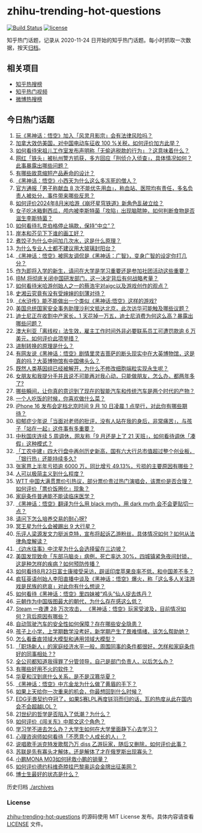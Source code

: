 # zhihu-trending-hot-questions

[![Build Status](https://github.com/justjavac/zhihu-trending-hot-questions/workflows/ci/badge.svg?branch=master)](https://github.com/justjavac/zhihu-trending-hot-questions/actions)
[![license](https://img.shields.io/github/license/justjavac/zhihu-trending-hot-questions)](https://github.com/justjavac/zhihu-trending-hot-questions/blob/master/LICENSE)

知乎热门话题，记录从 2020-11-24
日开始的知乎热门话题。每小时抓取一次数据，按天[归档](./archives)。

## 相关项目

- [知乎热搜榜](https://github.com/justjavac/zhihu-trending-top-search)
- [知乎热门视频](https://github.com/justjavac/zhihu-trending-hot-video)
- [微博热搜榜](https://github.com/justjavac/weibo-trending-hot-search)

## 今日热门话题

<!-- BEGIN -->
<!-- 最后更新时间 Wed Aug 28 2024 10:10:05 GMT+0800 (China Standard Time) -->

1. [玩《黑神话：悟空》加入「风灵月影宗」会有法律风险吗？](https://www.zhihu.com/question/665238821)
1. [加拿大效仿美国，对中国电动车征收 100 %关税，如何评价加方此举？](https://www.zhihu.com/question/665429409)
1. [如何看待宋祖儿工作室发布声明称「无偷逃税款的行为」？这意味着什么？](https://www.zhihu.com/question/665459720)
1. [网红「铁头」被杭州警方抓获，多方回应「刑侦介入侦查」，具体情况如何？此事暴露出哪些问题？](https://www.zhihu.com/question/665442683)
1. [有哪些故意缩短产品寿命的设计？](https://www.zhihu.com/question/308056725)
1. [《黑神话：悟空》小西天为什么这么多冻死的僧人？](https://www.zhihu.com/question/665264010)
1. [官方通报「男子称献血 8 次不能优先用血」，称血站、医院均有责任，多名负责人被处分，事件带来哪些反思？](https://www.zhihu.com/question/665454853)
1. [如何评价2024年8月米哈游《崩坏星穹铁道》新角色乱破立绘？](https://www.zhihu.com/question/665428930)
1. [女子吃冰箱剩西瓜，颅内被李斯特菌「攻陷」出现脑脓肿，如何判断食物是否滋生李斯特菌？](https://www.zhihu.com/question/665373546)
1. [如何看待扎克伯格停止捐款，保持“中立”？](https://www.zhihu.com/question/665417431)
1. [岸本和芥见下下谁的画工好？](https://www.zhihu.com/question/665024276)
1. [煮饺子为什么中间加几次水，这是什么原理？](https://www.zhihu.com/question/635637744)
1. [为什么专业人士都不建议用大玻璃封阳台？](https://www.zhihu.com/question/591427012)
1. [《黑神话：悟空》被网友调侃是《黑神话：广智》，变身广智的设定你打几分？](https://www.zhihu.com/question/665256773)
1. [作为即将入学的新生，请问在大学是学习重要还是参加社团活动这些重要？](https://www.zhihu.com/question/664179114)
1. [IBM 将彻底关闭中国研发部门，这一决定背后有何战略考量？](https://www.zhihu.com/question/665331551)
1. [如何看待米哈游创始人之一的蔡浩宇对aigc以及游戏创作的观点？](https://www.zhihu.com/question/665473124)
1. [史湘云究竟有没有受婶婶的刻薄对待？](https://www.zhihu.com/question/283360871)
1. [《水浒传》能不能做出一个类似《黑神话:悟空》这样的游戏?](https://www.zhihu.com/question/653993838)
1. [美国总统国家安全事务助理沙利文抵达北京，此次访华可能触及哪些议题？](https://www.zhihu.com/question/665428188)
1. [迪士尼正在收割中产家长，1 天花掉一万五，迪士尼消费为何这么高？暴露出哪些问题？](https://www.zhihu.com/question/665338291)
1. [澳大利亚「离线权」法生效，雇主工作时间外非必要联系员工可遭罚款逾 6 万美元，如何评价此项举措？](https://www.zhihu.com/question/665339605)
1. [进制转换的原理是什么？](https://www.zhihu.com/question/20993504)
1. [有网友说《黑神话：悟空》剧情里灵吉菩萨的断头现实中在大英博物馆，这是真的吗？大英博物馆有中国佛头么？](https://www.zhihu.com/question/665237939)
1. [既然人类基因组已经被解开，为什么不修改细胞端粒实现永生呢？](https://www.zhihu.com/question/661920466)
1. [女朋友和我提分手并且说不可能再对我心动，只能做朋友，怎么办，都两年多了?](https://www.zhihu.com/question/665312613)
1. [哪些瞬间，让你真的意识到了现在的智能汽车和传统汽车是两个时代的产物？](https://www.zhihu.com/question/665436865)
1. [一个人吃饭的时候，你喜欢做什么菜？](https://www.zhihu.com/question/30863799)
1. [iPhone 16 发布会定档北京时间 9 月 10 日凌晨 1 点举行，对此你有哪些期待？](https://www.zhihu.com/question/665405787)
1. [抑郁症少年说「当面对老师的批评，没有人站在我的身后，非常痛苦」，与孩子「站在一起」这件事有多重要？](https://www.zhihu.com/question/664891874)
1. [中秋国庆连续 5 周调休，网友称「9 月还是上了 21 天班」，如何看待调休「凑假」这种模式？](https://www.zhihu.com/question/665410486)
1. [「工农中建」四大行盘中再创历史新高，国有六大行总市值超过整个创业板，「银行热」还能持续多久?](https://www.zhihu.com/question/665435289)
1. [张家界上半年亏损逾 6000 万，同比增亏 49.13%，亏损的主要原因有哪些？](https://www.zhihu.com/question/665405825)
1. [人可以极简主义到什么程度？](https://www.zhihu.com/question/313020218)
1. [WTT 中国大满贯票价引热议，部分票价贵过热门演唱会，该票价是否合理？如何评价「票价饭圈化」现象？](https://www.zhihu.com/question/665426378)
1. [家庭条件普通能不能读临床医学？](https://www.zhihu.com/question/659613398)
1. [《黑神话：悟空》翻译为什么用 black myth，用 dark myth 会不会更贴切一点？](https://www.zhihu.com/question/665291857)
1. [请问下怎么培养交易的耐心呀?](https://www.zhihu.com/question/665063848)
1. [冥王星为什么会被踢出 9 大行星？](https://www.zhihu.com/question/573671498)
1. [乐评人梁源发文力挺派克特，宣布将起诉乙游粉丝，具体情况如何？如何从法律角度解读？](https://www.zhihu.com/question/665414784)
1. [《边水往事》中沈星为什么会选择留在三边坡？](https://www.zhihu.com/question/664989860)
1. [美国发现致命「东部马脑炎」病例，死亡率达 30%，四城镇紧急夜间封锁，这是种怎样的疾病？如何预防传播？](https://www.zhihu.com/question/665323750)
1. [如何看待8月23日富士康接受采访，辟谣印度苹果良率不低，和中国差不多？](https://www.zhihu.com/question/665181242)
1. [疯狂英语创始人李阳直播中谈及《黑神话：悟空》爆火，称「这么多人关注游戏是民族的悲哀」对此你有什么想说？](https://www.zhihu.com/question/665421429)
1. [如何看待《黑神话：悟空》里四妹被“鸡头”仙人捉去炼丹？](https://www.zhihu.com/question/665009055)
1. [元朝作为中国版图最大的朝代，为什么存在感这么低？](https://www.zhihu.com/question/615419832)
1. [Steam 一夜遭 28 万次攻击， 《黑神话：悟空》玩家受波及，目前情况如何？背后原因有哪些？](https://www.zhihu.com/question/665405072)
1. [自动驾驶汽车的安全性如何保障？存在哪些安全隐患？](https://www.zhihu.com/question/599013326)
1. [孩子上小学，上学期数学没考好，新学期产生了畏难情绪，该怎么帮助她？](https://www.zhihu.com/question/664998394)
1. [怎么看垂直领域大模型和通用领域大模型？](https://www.zhihu.com/question/613255837)
1. [「职场新人」的家庭经济水平一般，周围同事的条件都很好，怎样和家庭条件好的同事相处？?](https://www.zhihu.com/question/662976703)
1. [全公司都知道我得罪了分管领导，自己是部门负责人，以后怎么办？](https://www.zhihu.com/question/655479913)
1. [有哪些好用不火的软件？](https://www.zhihu.com/question/310110592)
1. [华夏和汉到底什么关系，是不是汉篡华夏？](https://www.zhihu.com/question/24897855)
1. [《黑神话：悟空》中亢金龙为什么做了黄眉的手下？](https://www.zhihu.com/question/665005678)
1. [如果上天给你一次重来的机会，你最想回到什么时候？](https://www.zhihu.com/question/664960419)
1. [EDG无畏契约夺冠了，如果S赛LPL再度铩羽而归的话，瓦的热度从此在国内会不会超越LOL？](https://www.zhihu.com/question/665277914)
1. [21世纪的哲学是否陷入了低潮？为什么？](https://www.zhihu.com/question/665363880)
1. [如何评价《闯关东》中那文这个角色？](https://www.zhihu.com/question/361013664)
1. [学习学不进去怎么办？大学生如何在大学里面静下心去学习？](https://www.zhihu.com/question/647981240)
1. [心理咨询师如何看待「不愿意个人成长的人」？](https://www.zhihu.com/question/659246993)
1. [说唱歌手派克特发歌帮乃万 diss 乙游玩家，随后又删除，如何评价此事？](https://www.zhihu.com/question/665366399)
1. [苏联是先有寡头才解体，还是解体了才在俄罗斯出现寡头？](https://www.zhihu.com/question/652134907)
1. [小鹏MONA M03如何拯救小鹏的销量？](https://www.zhihu.com/question/660696267)
1. [如何评价德约科维奇脖挂巴黎奥运会金牌出征美网？](https://www.zhihu.com/question/665408379)
1. [博士生最好的状态是什么？](https://www.zhihu.com/question/447412618)

<!-- END -->

历史归档 [./archives](./archives)

### License

[zhihu-trending-hot-questions](https://github.com/justjavac/zhihu-trending-hot-questions)
的源码使用 MIT License 发布。具体内容请查看 [LICENSE](./LICENSE) 文件。
